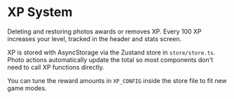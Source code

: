 # XP System

Deleting and restoring photos awards or removes XP. Every 100 XP increases your level, tracked in the header and stats screen.

XP is stored with AsyncStorage via the Zustand store in `store/store.ts`. Photo actions automatically update the total so most components don't need to call XP functions directly.

You can tune the reward amounts in `XP_CONFIG` inside the store file to fit new game modes.
